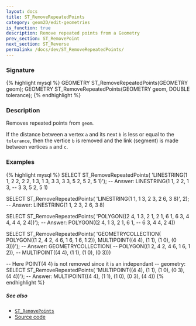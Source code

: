 ```yaml
---
layout: docs
title: ST_RemoveRepeatedPoints
category: geom2D/edit-geometries
is_function: true
description: Remove repeated points from a Geometry
prev_section: ST_RemovePoint
next_section: ST_Reverse
permalink: /docs/dev/ST_RemoveRepeatedPoints/
---
```


### Signature

{% highlight mysql %}
GEOMETRY ST_RemoveRepeatedPoints(GEOMETRY geom);
GEOMETRY ST_RemoveRepeatedPoints(GEOMETRY geom, DOUBLE tolerance);
{% endhighlight %}

### Description

Removes repeated points from `geom`. 

If the distance between a vertex `a` and its next `b` is less or equal to the `tolerance`, then the vertice `b` is removed and the link (segment) is made between vertices `a` and `c`.

### Examples

{% highlight mysql %}
SELECT ST_RemoveRepeatedPoints(
            'LINESTRING(1 1, 2 2, 2 2, 1 3, 1 3,
                        3 3, 3 3, 5 2, 5 2, 5 1)');
-- Answer:   LINESTRING(1 1, 2 2,      1 3,
--                      3 3,      5 2,      5 1)

SELECT ST_RemoveRepeatedPoints(
            'LINESTRING(1 1, 1 3, 2 3, 2 6, 3 8)', 2);
-- Answer:   LINESTRING(1 1,      2 3, 2 6, 3 8)

SELECT ST_RemoveRepeatedPoints(
            'POLYGON((2 4, 1 3, 2 1, 2 1, 6 1,
                      6 3, 4 4, 4 4, 2 4))');
-- Answer:   POLYGON((2 4, 1 3, 2 1,      6 1,
--                    6 3, 4 4,      2 4))

SELECT ST_RemoveRepeatedPoints(
        'GEOMETRYCOLLECTION(
             POLYGON((1 2, 4 2, 4 6, 1 6, 1 6, 1 2)),
             MULTIPOINT((4 4), (1 1), (1 0), (0 3)))');
-- Answer: GEOMETRYCOLLECTION(
--           POLYGON((1 2, 4 2, 4 6, 1 6,      1 2)),
--           MULTIPOINT((4 4), (1 1), (1 0), (0 3)))

-- Here POINT(4 4) is not removed since it is an independant
-- geometry:
SELECT ST_RemoveRepeatedPoints(
            'MULTIPOINT((4 4), (1 1), (1 0), (0 3), (4 4))');
-- Answer:   MULTIPOINT((4 4), (1 1), (1 0), (0 3), (4 4))
{% endhighlight %}

##### See also

* [`ST_RemovePoints`](../ST_RemovePoints)
* <a href="https://github.com/orbisgis/h2gis/blob/master/h2gis-functions/src/main/java/org/h2gis/functions/spatial/edit/ST_RemoveRepeatedPoints.java" target="_blank">Source code</a>
